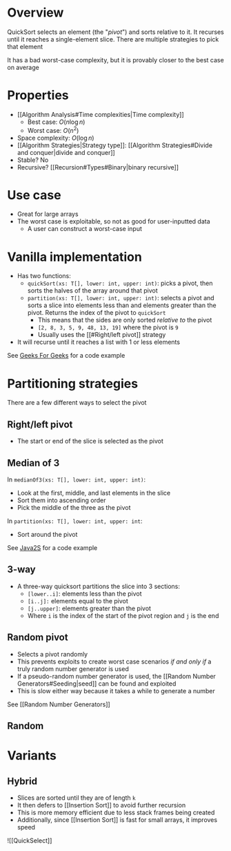 # Overview
QuickSort selects an element (the "*pivot*") and sorts relative to it. It recurses until it reaches a single-element slice. There are multiple strategies to pick that element

It has a bad worst-case complexity, but it is provably closer to the best case on average

# Properties
- [[Algorithm Analysis#Time complexities|Time complexity]]
	- Best case: $O(n \log n)$
	- Worst case: $O(n^2)$
- Space complexity: $O(\log n)$
- [[Algorithm Strategies|Strategy type]]: [[Algorithm Strategies#Divide and conquer|divide and conquer]]
- Stable? No
- Recursive? [[Recursion#Types#Binary|binary recursive]]

# Use case
- Great for large arrays
- The worst case is exploitable, so not as good for user-inputted data
	- A user can construct a worst-case input

# Vanilla implementation
- Has two functions: 
	- `quickSort(xs: T[], lower: int, upper: int)`: picks a pivot, then sorts the halves of the array around that pivot
	- `partition(xs: T[], lower: int, upper: int)`: selects a pivot and sorts a slice into elements less than and elements greater than the pivot. Returns the index of the pivot to `quickSort`
		- This means that the sides are only sorted *relative to* the pivot
		- `[2, 8, 3, 5, 9, 48, 13, 19]` where the pivot is `9`
		- Usually uses the [[#Right/left pivot]] strategy
- It will recurse until it reaches a list with 1 or less elements

See [Geeks For Geeks](https://www.geeksforgeeks.org/quick-sort/) for a code example

# Partitioning strategies
There are a few different ways to select the pivot

## Right/left pivot
- The start or end of the slice is selected as the pivot

## Median of 3
In `medianOf3(xs: T[], lower: int, upper: int)`:
- Look at the first, middle, and last elements in the slice
- Sort them into ascending order
- Pick the middle of the three as the pivot

In `partition(xs: T[], lower: int, upper: int`:
- Sort around the pivot

See [Java2S](http://www.java2s.com/Tutorial/Java/0140__Collections/Quicksortwithmedianofthreepartitioning.htm) for a code example

## 3-way
- A three-way quicksort partitions the slice into 3 sections:
	- `[lower..i]`: elements less than the pivot
	- `[i..j]:` elements equal to the pivot
	- `[j..upper]`: elements greater than the pivot
	- Where `i` is the index of the start of the pivot region and `j` is the end

## Random pivot
- Selects a pivot randomly
- This prevents exploits to create worst case scenarios *if and only if* a truly random number generator is used
- If a pseudo-random number generator is used, the [[Random Number Generators#Seeding|seed]] can be found and exploited
- This is slow either way because it takes a while to generate a number

See [[Random Number Generators]]

## Random

# Variants
## Hybrid
- Slices are sorted until they are of length `k`
- It then defers to [[Insertion Sort]] to avoid further recursion
- This is more memory efficient due to less stack frames being created
- Additionally, since [[Insertion Sort]] is fast for small arrays, it improves speed

![[QuickSelect]]